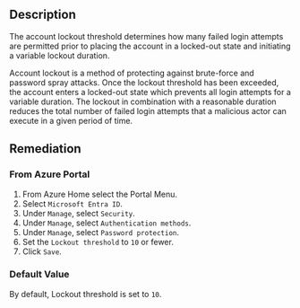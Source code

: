 ## Description

The account lockout threshold determines how many failed login attempts are permitted prior to placing the account in a locked-out state and initiating a variable lockout duration.

Account lockout is a method of protecting against brute-force and password spray attacks. Once the lockout threshold has been exceeded, the account enters a locked-out state which prevents all login attempts for a variable duration. The lockout in combination with a reasonable duration reduces the total number of failed login attempts that a malicious actor can execute in a given period of time.

## Remediation

### From Azure Portal

1. From Azure Home select the Portal Menu.
2. Select `Microsoft Entra ID`.
3. Under `Manage`, select `Security`.
4. Under `Manage`, select `Authentication methods`.
5. Under `Manage`, select `Password protection`.
6. Set the `Lockout threshold` to `10` or fewer.
7. Click `Save`.

### Default Value

By default, Lockout threshold is set to `10`.
